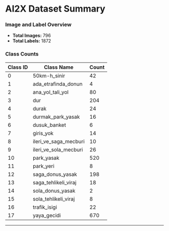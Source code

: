 # AI2X Dataset Summary

### Image and Label Overview
- **Total Images:** 796
- **Total Labels:** 1872

### Class Counts
| Class ID | Class Name                 | Count |
|----------|----------------------------|-------|
| 0        | 50km-h_sinir               | 42    |
| 1        | ada_etrafinda_donun        | 4     |
| 2        | ana_yol_tali_yol           | 80    |
| 3        | dur                        | 204   |
| 4        | durak                      | 24    |
| 5        | durmak_park_yasak          | 16    |
| 6        | dusuk_banket               | 6     |
| 7        | giris_yok                  | 14    |
| 8        | ileri_ve_saga_mecburi      | 10    |
| 9        | ileri_ve_sola_mecburi      | 26    |
| 10       | park_yasak                 | 520   |
| 11       | park_yeri                  | 8     |
| 12       | saga_donus_yasak           | 198   |
| 13       | saga_tehlikeli_viraj       | 18    |
| 14       | sola_donus_yasak           | 2     |
| 15       | sola_tehlikeli_viraj       | 8     |
| 16       | trafik_isigi               | 22    |
| 17       | yaya_gecidi                | 670   |

---

